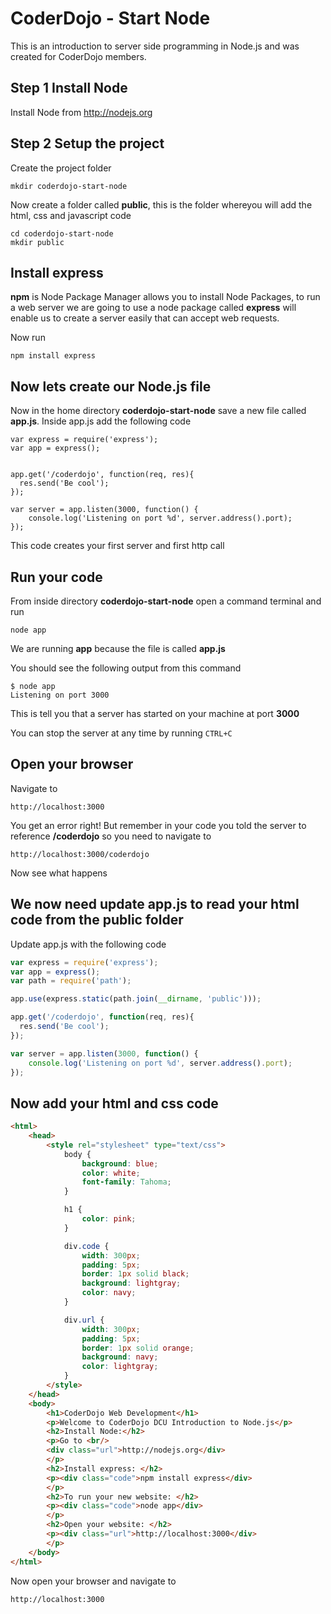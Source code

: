 # CoderDojo - Start Node

This is an introduction to server side programming in Node.js and was created for CoderDojo members.  

## Step 1 Install Node

Install Node from http://nodejs.org

## Step 2 Setup the project

Create the project folder 

````
mkdir coderdojo-start-node
````

Now create a folder called __public__, this is the folder whereyou will add the html, css and javascript code

````
cd coderdojo-start-node
mkdir public
````

## Install express 

__npm__ is Node Package Manager allows you to install Node Packages, to run a web server we are going to use a node package called __express__ will enable us to create a server easily that can accept web requests.

Now run 

````
npm install express
````

## Now lets create our Node.js file

Now in the home directory __coderdojo-start-node__ save a new file called __app.js__.  Inside app.js add the following code

````
var express = require('express');
var app = express();


app.get('/coderdojo', function(req, res){
  res.send('Be cool');
});

var server = app.listen(3000, function() {
    console.log('Listening on port %d', server.address().port);
});

````
This code creates your first server and first http call

## Run your code

From inside directory __coderdojo-start-node__ open a command terminal and run 

````
node app

````
We are running __app__ because the file is called __app.js__

You should see the following output from this command

````
$ node app
Listening on port 3000
````

This is tell you that a server has started on your machine at port __3000__ 

You can stop the server at any time by running ````CTRL+C````

## Open your browser

Navigate to 

````
http://localhost:3000
````

You get an error right! But remember in your code you told the server to reference __/coderdojo__ so you need to navigate to

````
http://localhost:3000/coderdojo
````

Now see what happens 

## We now need update app.js to read your html code from the public folder

Update app.js with the following code

````javascript
var express = require('express');
var app = express();
var path = require('path');

app.use(express.static(path.join(__dirname, 'public')));

app.get('/coderdojo', function(req, res){
  res.send('Be cool');
});

var server = app.listen(3000, function() {
    console.log('Listening on port %d', server.address().port);
});
```` 

## Now add your html and css code


````html
<html>
	<head>
		<style rel="stylesheet" type="text/css">
			body {
				background: blue;
				color: white;
				font-family: Tahoma;
			}

			h1 {
				color: pink;
			}

			div.code {
				width: 300px;
				padding: 5px;
				border: 1px solid black;
				background: lightgray;
				color: navy;
			}

			div.url {
				width: 300px;
				padding: 5px;
				border: 1px solid orange;
				background: navy;
				color: lightgray;
			}
		</style>
	</head>
	<body>
		<h1>CoderDojo Web Development</h1>
		<p>Welcome to CoderDojo DCU Introduction to Node.js</p>
		<h2>Install Node:</h2>
		<p>Go to <br/>
		<div class="url">http://nodejs.org</div>
		</p>
		<h2>Install express: </h2>
		<p><div class="code">npm install express</div>
		</p>
		<h2>To run your new website: </h2>
		<p><div class="code">node app</div>
		</p>
		<h2>Open your website: </h2>
		<p><div class="url">http://localhost:3000</div>
		</p>
	</body>
</html>
````

Now open your browser and navigate to

```` http://localhost:3000 ````









